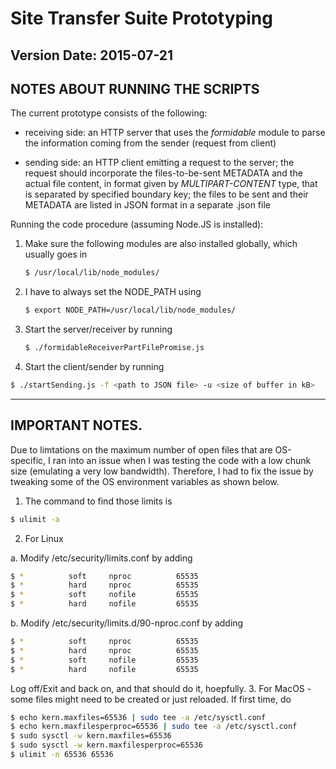 # Site Transfer Suite Prototyping #

## Version Date: 2015-07-21 ##

NOTES ABOUT RUNNING THE SCRIPTS
-------------------------------

The current prototype consists of the following:

-	receiving side: an HTTP server that uses the *formidable* module
	to parse the information coming from the sender (request from client)
	
-	sending side: an HTTP client emitting a request to the server; the request
	should incorporate the files-to-be-sent METADATA and the actual file content,
	in format given by *MULTIPART-CONTENT* type, that is separated by specified
	boundary key; the files to be sent and their METADATA are listed in JSON format
	in a separate .json file

Running the code procedure (assuming Node.JS is installed):

1. Make sure the following modules are also installed globally, which usually goes in
   ```bash
   $ /usr/local/lib/node_modules/
   ```

2. I have to always set the NODE_PATH using
   ```bash
   $ export NODE_PATH=/usr/local/lib/node_modules/
   ```

3. Start the server/receiver by running
   ```bash
   $ ./formidableReceiverPartFilePromise.js
   ```
4.	Start the client/sender by running
   ```bash
   $ ./startSending.js -f <path to JSON file> -u <size of buffer in kB>
   ```

----------------
IMPORTANT NOTES.
----------------

Due to limtations on the maximum number of open files that are OS-specific, I ran into an issue
when I was testing the code with a low chunk size (emulating a very low bandwidth). Therefore, I
had to fix the issue by tweaking some of the OS environment variables as shown below.

1. The command to find those limits is
```bash
$ ulimit -a
```
2. For Linux

 a. Modify /etc/security/limits.conf by adding
 ```bash
 $ *          soft     nproc          65535
 $ *          hard     nproc          65535
 $ *          soft     nofile         65535
 $ *          hard     nofile         65535
 ```
 b. Modify /etc/security/limits.d/90-nproc.conf by adding
 ```bash
 $ *          soft     nproc          65535
 $ *          hard     nproc          65535
 $ *          soft     nofile         65535
 $ *          hard     nofile         65535
 ```
 Log off/Exit and back on, and that should do it, hoepfully.
3. For MacOS - some files might need to be created or just reloaded. If first time, do
 ```bash
 $ echo kern.maxfiles=65536 | sudo tee -a /etc/sysctl.conf
 $ echo kern.maxfilesperproc=65536 | sudo tee -a /etc/sysctl.conf
 $ sudo sysctl -w kern.maxfiles=65536
 $ sudo sysctl -w kern.maxfilesperproc=65536
 $ ulimit -n 65536 65536
 ```

